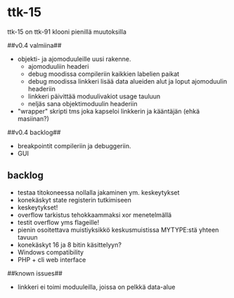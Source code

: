# ttk-15 #
ttk-15 on ttk-91 klooni pienillä muutoksilla

##v0.4 valmiina##
  * objekti- ja ajomoduuleille uusi rakenne.
    + ajomoduuliin headeri
    + debug moodissa compileriin kaikkien labelien paikat
    + debug moodissa linkkeri lisää data alueiden alut ja loput ajomoduulin headeriin
    + linkkeri päivittää moduulivakiot usage tauluun
    + neljäs sana objektimoduulin headeriin
 * "wrapper" skripti tms joka kapseloi linkkerin ja kääntäjän (ehkä masiinan?)

##v0.4 backlog##
 * breakpointit compileriin ja debuggeriin.
 * GUI 

## backlog ##
 * testaa titokoneessa nollalla jakaminen ym. keskeytykset
 * konekäskyt state registerin tutkimiseen
 * keskeytykset!
 * overflow tarkistus tehokkaammaksi xor menetelmällä
 * testit overflow yms flageille!
 * pienin osoitettava muistiyksikkö keskusmuistissa MYTYPE:stä yhteen tavuun
 * konekäskyt 16 ja 8 bitin käsittelyyn?
 * Windows compatibility
 * PHP + cli web interface

##known issues##
 * linkkeri ei toimi moduuleilla, joissa on pelkkä data-alue

